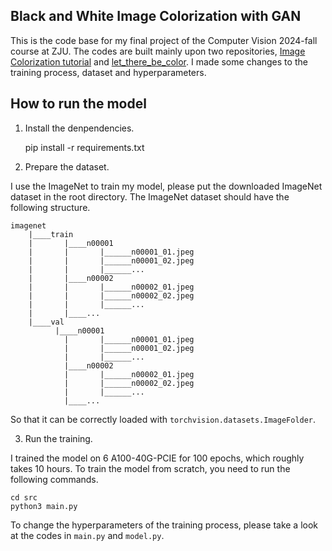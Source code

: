 ## Black and White Image Colorization with GAN
This is the code base for my final project of the Computer Vision 2024-fall course at ZJU. The codes are built mainly upon two repositories, 
[Image Colorization tutorial](https://github.com/moein-shariatnia/Deep-Learning/tree/main/Image%20Colorization%20Tutorial) and [let_there_be_color](https://github.com/pauljcb/let_there_be_color).
I made some changes to the training process, dataset and hyperparameters.

## How to run the model
1. Install the denpendencies.

    pip install -r requirements.txt

2. Prepare the dataset.

I use the ImageNet to train my model, please put the downloaded ImageNet dataset in the root directory. The ImageNet dataset should have the following structure.

    imagenet
        |____train
        |       |____n00001
        |       |       |______n00001_01.jpeg
        |       |       |______n00001_02.jpeg
        |       |       |______...
        |       |____n00002
        |       |       |______n00002_01.jpeg
        |       |       |______n00002_02.jpeg
        |       |       |______...
        |       |____... 
        |____val
              |____n00001
                |       |______n00001_01.jpeg
                |       |______n00001_02.jpeg
                |       |______...
                |____n00002
                |       |______n00002_01.jpeg
                |       |______n00002_02.jpeg
                |       |______...
                |____... 

So that it can be correctly loaded with `torchvision.datasets.ImageFolder`.

3. Run the training.

I trained the model on 6 A100-40G-PCIE for 100 epochs, which roughly takes 10 hours. To train the model from scratch, you need to run the following commands.

    cd src
    python3 main.py

To change the hyperparameters of the training process, please take a look at the codes in `main.py` and `model.py`.

